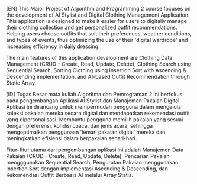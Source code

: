 [EN]
This Major Project of Algorithm and Programming 2 course focuses on the development of AI Stylist and Digital Clothing Management Application. This application is designed to make it easier for users to digitally manage their clothing collection and get personalized outfit recommendations. Helping users choose outfits that suit their preferences, weather conditions, and types of events, thus optimizing the use of their 'digital wardrobe' and increasing efficiency in daily dressing.

The main features of this application development are Clothing Data Management (CRUD - Create, Read, Update, Delete), Clothing Search using Sequential Search, Sorting Clothing using Insertion Sort with Ascending & Descending implementation, and AI-based Outfit Recommendation through Static Array.


[ID]
Tugas Besar mata kuliah Algoritma dan Pemrograman 2 ini berfokus pada pengembangan Aplikasi AI Stylist dan Manajemen Pakaian Digital. 
Aplikasi ini dirancang untuk mempermudah pengguna dalam mengelola koleksi pakaian mereka secara digital dan mendapatkan rekomendasi outfit yang dipersonalisasi. 
Membantu pengguna memilih pakaian yang sesuai dengan preferensi, kondisi cuaca, dan jenis acara, sehingga mengoptimalkan penggunaan 'lemari pakaian digital' mereka dan meningkatkan efisiensi dalam berpakaian sehari-hari.

Fitur-fitur utama dari pengembangan aplikasi ini adalah Manajemen Data Pakaian (CRUD - Create, Read, Update, Delete), Pencarian Pakaian mengggunakan Sequential Search,
Pengurutan Pakaian menggunakan Insertion Sort dengan implementasi Ascending & Descending, dan Rekomendasi Outfit Berbasis AI melalui Array Statis.
